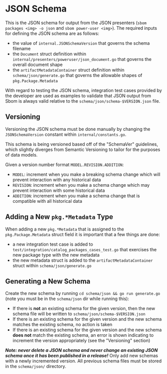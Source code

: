 # JSON Schema

This is the JSON schema for output from the JSON presenters (`sbom packages <img> -o json` and `sbom power-user <img>`). The required inputs for defining the JSON schema are as follows:

- the value of `internal.JSONSchemaVersion` that governs the schema filename
- the `Document` struct definition within `internal/presenters/poweruser/json_document.go` that governs the overall document shape
- the `artifactMetadataContainer` struct definition within `schema/json/generate.go` that governs the allowable shapes of `pkg.Package.Metadata`

With regard to testing the JSON schema, integration test cases provided by the developer are used as examples to validate that JSON output from Sbom is always valid relative to the `schema/json/schema-$VERSION.json` file.

## Versioning

Versioning the JSON schema must be done manually by changing the `JSONSchemaVersion` constant within `internal/constants.go`.

This schema is being versioned based off of the "SchemaVer" guidelines, which slightly diverges from Semantic Versioning to tailor for the purposes of data models. 

Given a version number format `MODEL.REVISION.ADDITION`:

- `MODEL`: increment when you make a breaking schema change which will prevent interaction with any historical data
- `REVISION`: increment when you make a schema change which may prevent interaction with some historical data
- `ADDITION`: increment when you make a schema change that is compatible with all historical data

## Adding a New `pkg.*Metadata` Type

When adding a new `pkg.*Metadata` that is assigned to the `pkg.Package.Metadata` struct field it is important that a few things
are done:

- a new integration test case is added to `test/integration/catalog_packages_cases_test.go` that exercises the new package type with the new metadata
- the new metadata struct is added to the `artifactMetadataContainer` struct within `schema/json/generate.go`

## Generating a New Schema

Create the new schema by running `cd schema/json && go run generate.go` (note you must be in the `schema/json` dir while running this):

- If there is **not** an existing schema for the given version, then the new schema file will be written to `schema/json/schema-$VERSION.json`
- If there is an existing schema for the given version and the new schema matches the existing schema, no action is taken
- If there is an existing schema for the given version and the new schema **does not** match the existing schema, an error is shown indicating to increment the version appropriately (see the "Versioning" section)

***Note: never delete a JSON schema and never change an existing JSON schema once it has been published in a release!*** Only add new schemas with a newly incremented version. All previous schema files must be stored in the `schema/json/` directory.
